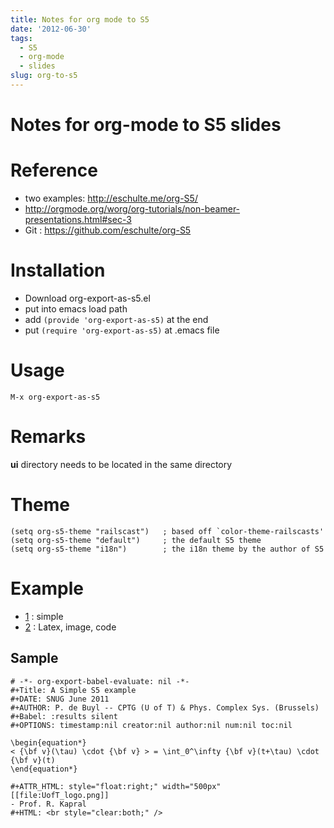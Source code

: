 ```yaml
---
title: Notes for org mode to S5
date: '2012-06-30'
tags:
  - S5
  - org-mode
  - slides
slug: org-to-s5
---
```



Notes for org-mode to S5 slides
==========

# Reference #

* two examples: <http://eschulte.me/org-S5/>
* <http://orgmode.org/worg/org-tutorials/non-beamer-presentations.html#sec-3>
* Git : <https://github.com/eschulte/org-S5>

# Installation #

* Download org-export-as-s5.el
* put into emacs load path
* add `(provide 'org-export-as-s5)` at the end
* put `(require 'org-export-as-s5)` at .emacs file

# Usage #
	
	M-x org-export-as-s5

# Remarks #

**ui** directory needs to be located in the same directory

# Theme #
	
	(setq org-s5-theme "railscast")   ; based off `color-theme-railscasts'
    (setq org-s5-theme "default")     ; the default S5 theme
    (setq org-s5-theme "i18n")        ; the i18n theme by the author of S5

# Example #

- [1](../_example/s5.org) : simple
- [2](../_example/s5-test.org) : Latex, image, code 

## Sample ##

	# -*- org-export-babel-evaluate: nil -*-
    #+Title: A Simple S5 example
    #+DATE: SNUG June 2011
    #+AUTHOR: P. de Buyl -- CPTG (U of T) & Phys. Complex Sys. (Brussels)
    #+Babel: :results silent
	#+OPTIONS: timestamp:nil creator:nil author:nil num:nil toc:nil

	\begin{equation*} 
    < {\bf v}(\tau) \cdot {\bf v} > = \int_0^\infty {\bf v}(t+\tau) \cdot {\bf v}(t)
    \end{equation*}

	#+ATTR_HTML: style="float:right;" width="500px"
    [[file:UofT_logo.png]]
    - Prof. R. Kapral
    #+HTML: <br style="clear:both;" />
